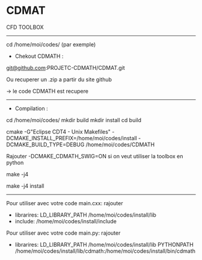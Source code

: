CDMAT
=====

CFD TOOLBOX

--------------------------------------------------------------------------------------------------
cd /home/moi/codes/ (par exemple)

- Chekout CDMATH : 

git@github.com:PROJETC-CDMATH/CDMAT.git

Ou recuperer un .zip a partir du site github

-> le code CDMATH est recupere

--------------------------------------------------------------------------------------------------
- Compilation :

cd /home/moi/codes/
mkdir build
mkdir install
cd build

cmake -G"Eclipse CDT4 - Unix Makefiles" -DCMAKE_INSTALL_PREFIX=/home/moi/codes/install -DCMAKE_BUILD_TYPE=DEBUG /home/moi/codes/CDMATH

Rajouter -DCMAKE_CDMATH_SWIG=ON si on veut utiliser la toolbox en python

make -j4

make -j4 install

--------------------------------------------------------------------------------------------------
Pour utiliser avec votre code main.cxx:
rajouter 
 * librarires: LD_LIBRARY_PATH /home/moi/codes/install/lib
 * include: /home/moi/codes/install/include

Pour utiliser avec votre code main.py:
rajouter 
 * librarires: LD_LIBRARY_PATH /home/moi/codes/install/lib
               PYTHONPATH /home/moi/codes/install/lib/cdmath:/home/moi/codes/install/bin/cdmath


